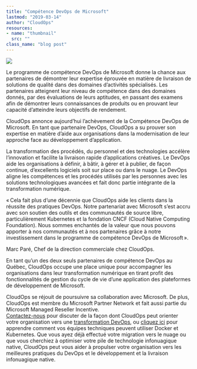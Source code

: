 ```yaml
---
title: "Compétence DevOps de Microsoft"
lastmod: "2019-03-14"
author: "CloudOps"
resources:
- name: "thumbnail"
  src: ""
class_name: "blog post"
---
```


<img src="/images/blog/post/MicrosoftPartnerSilverDevOpsCompetencyLogo.png" class="main-blog-image">

<p>Le programme de compétence DevOps de Microsoft donne la chance aux partenaires de démontrer leur expertise éprouvée en matière de livraison de solutions de qualité dans des domaines d’activités spécialisés. Les partenaires atteignent leur niveau de compétence dans des domaines donnés, par des évaluations de leurs aptitudes, en passant des examens afin de démontrer leurs connaissances de produits ou en prouvant leur capacité d’atteindre leurs objectifs de rendement.</p><p>CloudOps annonce aujourd’hui l’achèvement de la Compétence DevOps de Microsoft. En tant que partenaire DevOps, CloudOps a su prouver son expertise en matière d’aide aux organisations dans la modernisation de leur approche face au développement d’application.</p><p>La transformation des procédés, du personnel et des technologies accélère l’innovation et facilite la livraison rapide d’applications créatives. Le DevOps aide les organisations à définir, à bâtir, à gérer et à publier, de façon continue, d’excellents logiciels soit sur place ou dans le nuage. Le DevOps aligne les compétences et les procédés utilisés par les personnes avec les solutions technologiques avancées et fait donc partie intégrante de la transformation numérique.</p><p>« Cela fait plus d’une décennie que CloudOps aide les clients dans la réussite des pratiques DevOps. Notre partenariat avec Microsoft s’est accru avec son soutien des outils et des communautés de source libre, particulièrement Kubernetes et la fondation CNCF (Cloud Native Computing Foundation). Nous sommes enchantés de la valeur que nous pouvons apporter à nos communautés et à nos partenaires grâce à notre investissement dans le programme de compétence DevOps de Microsoft ».</p><p> Marc Paré, Chef de la direction commerciale chez CloudOps.</p><p>En tant qu’un des deux seuls partenaires de compétence DevOps au Québec, CloudOps occupe une place unique pour accompagner les organisations dans leur transformation numérique en tirant profit des fonctionnalités de gestion du cycle de vie d’une application des plateformes de développement de Microsoft.</p><p>CloudOps se réjouit de poursuivre sa collaboration avec Microsoft. De plus, CloudOps est membre du Microsoft Partner Network et fait aussi partie du Microsoft Managed Reseller Incentive. <br><a href="mailto:%20info@cloudops.com">Contactez-nous</a> pour discuter de la façon dont CloudOps peut orienter votre organisation vers une <a href="https://www.cloudops.com/devops-transformation/">transformation DevOps</a>, ou <a href="https://www.cloudops.com/workshops/">cliquez ici</a> pour apprendre comment vos équipes techniques peuvent utiliser Docker et Kubernetes. Que vous ayez déjà effectué votre migration vers le nuage ou que vous cherchiez à optimiser votre pile de technologie infonuagique native, CloudOps peut vous aider à propulser votre organisation vers les meilleures pratiques du DevOps et le développement et la livraison infonuagique native.</p>